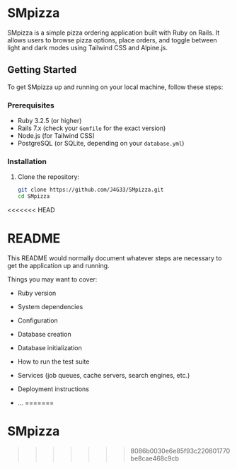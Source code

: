 # SMpizza

SMpizza is a simple pizza ordering application built with Ruby on Rails. It allows users to browse pizza options, place orders, and toggle between light and dark modes using Tailwind CSS and Alpine.js.

## Getting Started

To get SMpizza up and running on your local machine, follow these steps:

### Prerequisites

* Ruby 3.2.5 (or higher)
* Rails 7.x (check your `Gemfile` for the exact version)
* Node.js (for Tailwind CSS)
* PostgreSQL (or SQLite, depending on your `database.yml`)

### Installation

1. Clone the repository:
   ```bash
   git clone https://github.com/J4G33/SMpizza.git
   cd SMpizza
<<<<<<< HEAD
# README

This README would normally document whatever steps are necessary to get the
application up and running.

Things you may want to cover:

* Ruby version

* System dependencies

* Configuration

* Database creation

* Database initialization

* How to run the test suite

* Services (job queues, cache servers, search engines, etc.)

* Deployment instructions

* ...
=======
# SMpizza
>>>>>>> 8086b0030e6e85f93c220801770be8cae468c9cb
